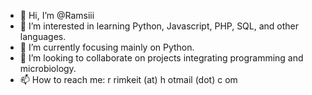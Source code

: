 - 👋 Hi, I’m @Ramsiii
- 👀 I’m interested in learning Python, Javascript, PHP, SQL, and other languages.
- 🌱 I’m currently focusing mainly on Python.
- 💞️ I’m looking to collaborate on projects integrating programming and microbiology.
- 📫 How to reach me: r rimkeit (at) h otmail (dot) c om

